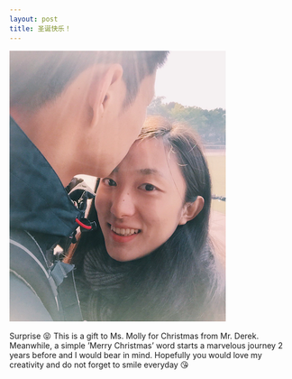 ```yaml
---
layout: post
title: 圣诞快乐！
---
```


![xxx](/img/IMG_1381.png)

Surprise 😝
This is a gift to Ms. Molly for Christmas from Mr. Derek. 
Meanwhile, a simple ’Merry Christmas’ word starts a marvelous journey 2 years before and I would bear in mind.
Hopefully you would love my creativity and do not forget to smile everyday 😘



